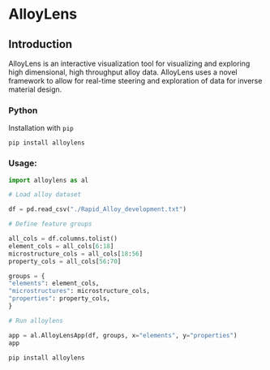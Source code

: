 # AlloyLens

## Introduction

AlloyLens is an interactive visualization tool for visualizing and exploring high dimensional, high throughput alloy data. AlloyLens uses a novel framework to allow for real-time steering and exploration of data for inverse material design.

### Python

Installation with `pip`

```
pip install alloylens
```

### Usage:

```python
import alloylens as al

# Load alloy dataset

df = pd.read_csv("./Rapid_Alloy_development.txt")

# Define feature groups

all_cols = df.columns.tolist()
element_cols = all_cols[6:18]
microstructure_cols = all_cols[18:56]
property_cols = all_cols[56:70]

groups = {
"elements": element_cols,
"microstructures": microstructure_cols,
"properties": property_cols,
}

# Run alloylens

app = al.AlloyLensApp(df, groups, x="elements", y="properties")
app

```

`pip install alloylens`
